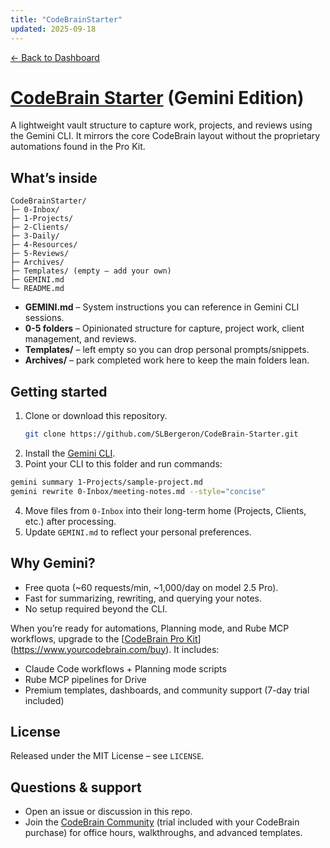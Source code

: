 ```yaml
---
title: "CodeBrainStarter"
updated: 2025-09-18
---
```


[← Back to Dashboard](../000-Dashboard.md)

# [CodeBrain Starter](https://www.yourcodebrain.com/starter) (Gemini Edition)

A lightweight vault structure to capture work, projects, and reviews using the Gemini CLI. It mirrors the core CodeBrain layout without the proprietary automations found in the Pro Kit.

## What’s inside

```
CodeBrainStarter/
├─ 0-Inbox/
├─ 1-Projects/
├─ 2-Clients/
├─ 3-Daily/
├─ 4-Resources/
├─ 5-Reviews/
├─ Archives/
├─ Templates/ (empty – add your own)
├─ GEMINI.md
└─ README.md
```

- **GEMINI.md** – System instructions you can reference in Gemini CLI sessions.
- **0-5 folders** – Opinionated structure for capture, project work, client management, and reviews.
- **Templates/** – left empty so you can drop personal prompts/snippets.
- **Archives/** – park completed work here to keep the main folders lean.

## Getting started

1. Clone or download this repository.
   ```bash
   git clone https://github.com/SLBergeron/CodeBrain-Starter.git
   ```
2. Install the [Gemini CLI](https://ai.google.dev/gemini-api/docs/quickstart?hl=en#command_line).
3. Point your CLI to this folder and run commands:
  ```bash
  gemini summary 1-Projects/sample-project.md
  gemini rewrite 0-Inbox/meeting-notes.md --style="concise"
  ```
4. Move files from `0-Inbox` into their long-term home (Projects, Clients, etc.) after processing.
5. Update `GEMINI.md` to reflect your personal preferences.

## Why Gemini?

- Free quota (~60 requests/min, ~1,000/day on model 2.5 Pro).
- Fast for summarizing, rewriting, and querying your notes.
- No setup required beyond the CLI.

When you’re ready for automations, Planning mode, and Rube MCP workflows, upgrade to the [[CodeBrain Pro Kit](https://www.yourcodebrain.com/buy)](https://www.yourcodebrain.com/buy). It includes:
- Claude Code workflows + Planning mode scripts
- Rube MCP pipelines for Drive
- Premium templates, dashboards, and community support (7-day trial included)

## License

Released under the MIT License – see `LICENSE`.

## Questions & support

- Open an issue or discussion in this repo.
- Join the [CodeBrain Community](https://www.yourcodebrain.com/community) (trial included with your CodeBrain purchase) for office hours, walkthroughs, and advanced templates.
